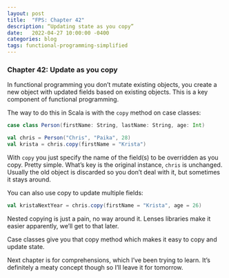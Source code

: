 ```yaml
---
layout: post
title:  "FPS: Chapter 42"
description: “Updating state as you copy”
date:   2022-04-27 10:00:00 -0400
categories: blog
tags: functional-programming-simplified
---
```

### Chapter 42: Update as you copy
In functional programming you don’t mutate existing objects, you create a new object with updated fields based on existing objects.  This is a key component of functional programming.

The way to do this in Scala is with the `copy` method on case classes:
```scala
case class Person(firstName: String, lastName: String, age: Int)

val chris = Person("Chris", "Paika", 28)
val krista = chris.copy(firstName = "Krista")
```

With `copy` you just specify the name of the field(s) to be overridden as you copy.  Pretty simple.  What’s key is the original instance, `chris` is unchanged.    Usually the old object is discarded so you don’t deal with it, but sometimes it stays around.  

You can also use copy to update multiple fields:
```scala
val kristaNextYear = chris.copy(firstName = "Krista", age = 26)
```

Nested copying is just a pain, no way around it.  Lenses libraries make it easier apparently, we’ll get to that later.  

Case classes give you that copy method which makes it easy to copy and update state.  

Next chapter is for comprehensions, which I’ve been trying to learn.  It’s definitely a meaty concept though so I’ll leave it for tomorrow. 